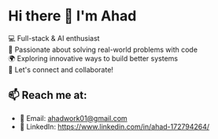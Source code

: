 # Hi there 👋 I'm Ahad 

💻 Full-stack & AI enthusiast  
🧠 Passionate about solving real-world problems with code  
🌍 Exploring innovative ways to build better systems  
🚀 Let's connect and collaborate!

## 📫 Reach me at:
- 📧 Email: ahadwork01@gmail.com
- 🔗 LinkedIn: https://www.linkedin.com/in/ahad-172794264/



